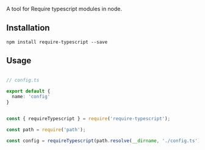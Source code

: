 A tool for Require typescript modules in node.

## Installation
```shell
npm install require-typescript --save
```

## Usage

```typescript

// config.ts

export default {
  name: 'config'
}

```

```javascript

const { requireTypescript } = require('require-typescript');

const path = require('path');

const config = requireTypescript(path.resolve(__dirname, './config.ts')); // { name: 'config' }
```